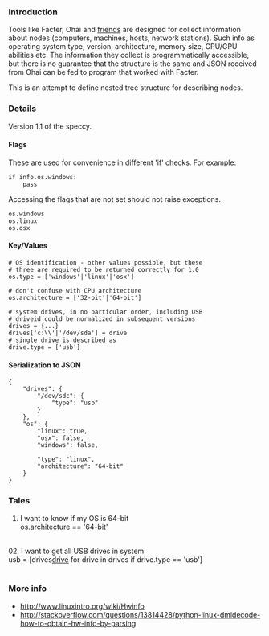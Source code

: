 ### Introduction ###

Tools like Facter, Ohai and [friends](http://stackoverflow.com/questions/5149895/python-version-of-facter) are designed for collect information about nodes (computers, machines, hosts, network stations). Such info as operating system type, version, architecture, memory size, CPU/GPU abilities etc. The information they collect is programmatically accessible, but there is no guarantee that the structure is the same and JSON received from Ohai can be fed to program that worked with Facter.

This is an attempt to define nested tree structure for describing nodes.

### Details ###

Version 1.1 of the speccy.

#### Flags ####
These are used for convenience in different 'if' checks. For example:
```
if info.os.windows:
    pass
```

Accessing the flags that are not set should not raise exceptions.
```
os.windows
os.linux
os.osx
```

#### Key/Values ####
```
# OS identification - other values possible, but these
# three are required to be returned correctly for 1.0
os.type = ['windows'|'linux'|'osx']

# don't confuse with CPU architecture
os.architecture = ['32-bit'|'64-bit']

# system drives, in no particular order, including USB
# driveid could be normalized in subsequent versions
drives = {...}
drives['c:\\'|'/dev/sda'] = drive
# single drive is described as
drive.type = ['usb']

```

#### Serialization to JSON ####

```
{
    "drives": {
        "/dev/sdc": {
            "type": "usb"
        }
    },
    "os": {
        "linux": true,
        "osx": false,
        "windows": false,

        "type": "linux",
        "architecture": "64-bit"
    }
}
```

### Tales ###
01. I want to know if my OS is 64-bit <br>
os.architecture == '64-bit'<br>
<br>
02. I want to get all USB drives in system <br>
usb = [drives<a href='drive.md'>drive</a> for drive in drives if drive.type == 'usb']<br>
<br>
<h3>More info</h3>

<ul><li><a href='http://www.linuxintro.org/wiki/Hwinfo'>http://www.linuxintro.org/wiki/Hwinfo</a>
</li><li><a href='http://stackoverflow.com/questions/13814428/python-linux-dmidecode-how-to-obtain-hw-info-by-parsing'>http://stackoverflow.com/questions/13814428/python-linux-dmidecode-how-to-obtain-hw-info-by-parsing</a>